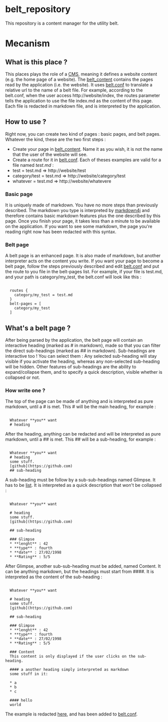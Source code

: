 # belt_repository
This repository is a content manager for the utility belt.

# Mecanism

## What is this place ?
This places plays the role of a [CMS](https://en.wikipedia.org/wiki/Content_management_system), meaning it defines a website content (e.g. the home page of a website).
The [belt_content](https://github.com/Aigrefin/belt_repository/tree/master/belt_content) contains the pages read by the application (i.e. the website). It uses [belt.conf](https://github.com/Aigrefin/belt_repository/blob/master/belt_content/routes.conf) to translate a relative url to the name of a belt file. For example, according to the belt.conf, when the user access http://website/index, the routes parameter tells the application to use the file index.md as the content of this page.
Each file is redacted in markdown file, and is interpreted by the application.

## How to use ?
Right now, you can create two kind of pages : basic pages, and belt pages.
Whatever the kind, these are the two first steps :
* Create your page in [belt_content](https://github.com/Aigrefin/belt_repository/tree/master/belt_content). Name it as you wish, it is not the name that the user of the website will see.
* Create a route for it in [belt.conf](https://github.com/Aigrefin/belt_repository/blob/master/belt_content/belt.conf). Each of theses examples are valid for a file named _test.md_ :
 * test = test.md => http://website/test
 * category/test = test.md => http://website/category/test
 * whatever = test.md => http://website/whatevere

### Basic page
It is uniquely made of markdown. You have no more steps than previously described.
The markdown you type is interpreted by [markdown4j](https://code.google.com/p/markdown4j/#Google_map_address_link) and therefore contains basic markdown features plus the one described by this page.
Once you finish your page, it takes less than a minute to be available on the application.
If you want to see some markdown, the page you're reading right now has been redacted with this syntax.

### Belt page
A belt page is an enhanced page. It is also made of markdown, but another interpreter acts on the content you write.
If you want your page to become a belt page, follow the steps previously described and edit [belt.conf](https://github.com/Aigrefin/belt_repository/blob/master/belt_content/belt.conf) and put the route to you file in the belt-pages list. For example, if your file is test.md, and your path is category/my_test, the belt.conf will look like this :

<pre><code>
  routes {
    category/my_test = test.md
  }
  belt-pages = [
    category/my_test
  ]
</code></pre>

## What's a belt page ?
After being parsed by the application, the belt page will contain an interactive heading (marked as # in markdown), made so that you can filter the direct sub-headings (marked as ## in markdown).
Sub-headings are interactive too ! You can select them : Any selected sub-heading will stay visible if you activate the heading, whereas any non-selected sub-heading will be hidden.
Other features of sub-headings are the ability to expand/collapse them, and to specify a quick description, visible whether is collapsed or not.
### How write one ?
The top of the page can be made of anything and is interpreted as pure markdown, until a # is met. This # will be the main heading, for example :

<pre><code>
  Whatever **you** want
  # heading
</code></pre>

After the heading, anything can be redacted and will be interpreted as pure markdown, until a ## is met. This ## will be a sub-heading, for example :

<pre><code>
  Whatever **you** want
  # heading
  some stuff.
  [github](https://github.com)
  ## sub-heading
</code></pre>

A sub-heading must be follow by a sub-sub-headings named Glimpse. It has to be [list](http://daringfireball.net/projects/markdown/syntax#list). It is interpreted as a quick description that won't be collapsed :

<pre><code>
  Whatever **you** want
  
  # heading
  some stuff.
  [github](https://github.com)
  
  ## sub-heading
  
  ### Glimpse
  * **lenght** : 42
  * **type** : fourth
  * **date** : 27/02/1998
  * **Rating** : 5/5
</code></pre>

After Glimpse, another sub-sub-heading must be added, named Content. It can be anything markdown, but the headings must start from ####. It is interpreted as the content of the sub-heading :

<pre><code>
  Whatever **you** want
  
  # heading
  some stuff.
  [github](https://github.com)
  
  ## sub-heading
  
  ### Glimpse
  * **lenght** : 42
  * **type** : fourth
  * **date** : 27/02/1998
  * **Rating** : 5/5

  ### Content
  This content is only displayed if the user clicks on the sub-heading.
  
  #### a another heading simply interpreted as markdown
  some stuff in it:
  
  * a
  * b
  * c
  
  #### hello
  world
</code></pre>

The example is redacted [here](https://github.com/Aigrefin/belt_repository/blob/master/belt_content/example.md), and has been added to [belt.conf](https://github.com/Aigrefin/belt_repository/blob/master/belt_content/belt.conf).

